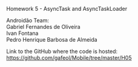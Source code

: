 Homework 5  - AsyncTask and AsyncTaskLoader

Androidão Team: <br>
Gabriel Fernandes de Oliveira  </br>
Ivan Fontana  </br>
Pedro Henrique Barbosa de Almeida  </br>

Link to the GitHub where the code is hosted: https://github.com/gafeol/Mobile/tree/master/H05
